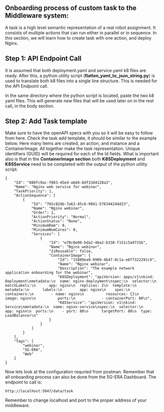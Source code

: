 ## Onboarding process of custom task to the Middleware system:

A task is a high level semantic representation of a real robot assignment. It consists of multiple actions that can run either in parallel or in sequence. In this section, we will learn how to create task with one action, and deploy Nginx. 

## Step 1: API Endpoint Call

It is assumed that both deployment.yaml and service.yaml k8 files are ready. After this, a python utility script (**flatten_yaml_to_json_string.py**) is used to translate both k8 files into a single line structure. This is needed for the API Endpoint call.

In the same directory where the python script is located, paste the two k8 yaml files. This will generate new files that will be used later on in the rest call, in the body section.

## Step 2: Add Task template

Make sure to have the openAPI specs with you so it will be easy to follow from here. Check the task add template, it should be similar to the example below. Here many items are created, an action, and instance and a ContainerImage. All together make the task representation. Unique identifiers (GUID) will be required for each of the Id fields. What is important also is that in the **ContainerImage section** both **K8SDeployment** and **K8SService** need to be completed with the output of the python utility script.

```
{
    "Id": "889fc9ac-f803-45ed-a6d4-8df33d4128a3",
    "Name": "Nginx web service for webinar",
    "TaskPriority": 1,
    "ActionSequence": [
        {
            "Id": "765c82db-7a63-45c6-9041-57634424dd23",
            "Name": "Nginx webinar",
            "Order": 1,
            "ActionPriority": "Normal",
            "ActionStatus": "None",
            "MinimumRam": 0,
            "MinimumNumCores": 0,
            "Services": [
                {
                    "Id": "e70c0e00-bda2-46a2-b338-f151c5a9731b",
                    "Name": "Nginx webinar",
                    "IsReusable": false,
                    "ContainerImage": {
                        "Id": "15889ea9-0909-4b47-8c1a-e6f7322291c9",
                        "Name": "Nginx webinar",
                        "Description": "The example network application onboarding for the webinar",
                        "K8SDeployment": "apiVersion: apps/v1\nkind: Deployment\nmetadata:\n  name: nginx-deployment\nspec:\n  selector:\n    matchLabels:\n      app: nginx\n  replicas: 2\n  template:\n    metadata:\n      labels:\n        app: nginx\n    spec:\n      containers:\n        - name: nginx\n          resources: {}\n          image: nginx\n          ports:\n            - containerPort: 80\n",
                        "K8SService": "apiVersion: v1\nkind: Service\nmetadata:\n  name: nginx-service\nspec:\n  selector:\n    app: nginx\n  ports:\n    - port: 80\n      targetPort: 80\n  type: LoadBalancer\n"
                    }
                }
            ]
        }
    ],
    "Tags": [
        "webinar",
        "5G-ERA",
        "Web"
    ]
}
```

Now lets look at the configuration requried from postman. Remember that all onboarding process can also be done from the 5G-ERA Dashboard. The endpoint to call is:

```
http://localhost:5047/data/task
```
Remember to change localhost and port to the proper address of your middleware. 


